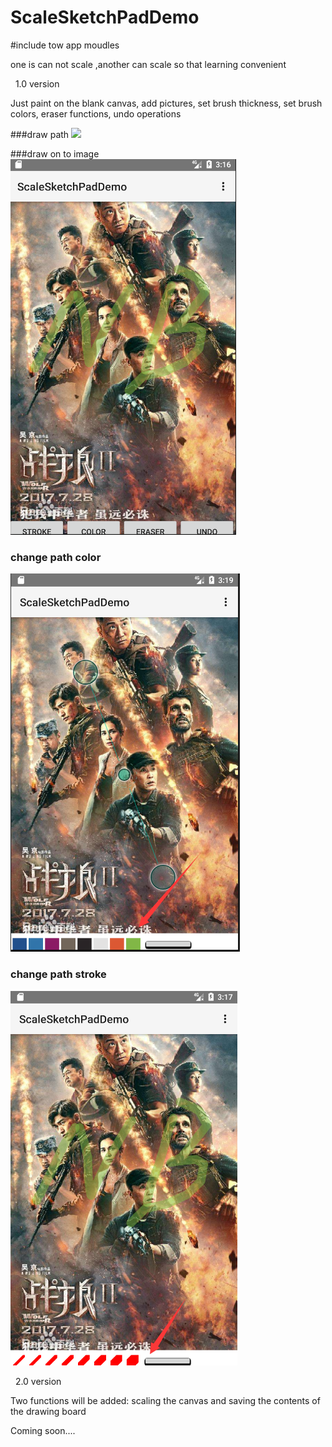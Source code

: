 # ScaleSketchPadDemo

#include tow app moudles

one is can  not  scale ,another can scale so that  learning convenient 

 
1.0 version  

Just paint on the blank canvas, add pictures, set brush thickness, set brush colors, eraser functions, undo operations

###draw path
![](https://raw.githubusercontent.com/ShaunSheep/ScaleSketchPadDemo/master/samplephoto.png)

###draw on to image
![](https://raw.githubusercontent.com/ShaunSheep/ScaleSketchPadDemo/master/normalSkecthPadDemo.png)

### change path color
![](https://raw.githubusercontent.com/ShaunSheep/ScaleSketchPadDemo/master/color.png)

### change path stroke
![](https://raw.githubusercontent.com/ShaunSheep/ScaleSketchPadDemo/master/stroke.png)


 
2.0 version 

Two functions will be added: scaling the canvas and saving the contents of the drawing board

Coming soon....
